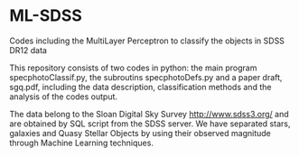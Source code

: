 # ML-SDSS
Codes including the MultiLayer Perceptron to classify the objects in SDSS DR12 data

This repository consists of two codes in python: the main program specphotoClassif.py, the subroutins specphotoDefs.py 
and a paper draft, sgq.pdf, including the data description, classification methods and the analysis of the codes output.

The data belong to the Sloan Digital Sky Survey http://www.sdss3.org/ and are obtained by SQL script from the SDSS server. We have separated stars, galaxies and Quasy Stellar Objects by using their observed magnitude through Machine Learning techniques.
